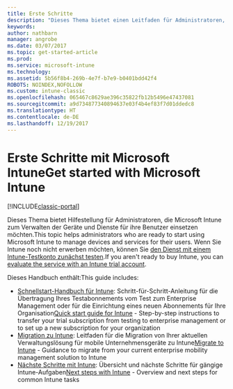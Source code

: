 ```yaml
---
title: Erste Schritte
description: "Dieses Thema bietet einen Leitfaden für Administratoren, um Microsoft Intune in der von ihnen verwalteten Produktionsumgebung des Unternehmens bereitzustellen."
keywords: 
author: nathbarn
manager: angrobe
ms.date: 03/07/2017
ms.topic: get-started-article
ms.prod: 
ms.service: microsoft-intune
ms.technology: 
ms.assetid: 5b56f8b4-269b-4e7f-b7e9-b0401bdd42f4
ROBOTS: NOINDEX,NOFOLLOW
ms.custom: intune-classic
ms.openlocfilehash: 065467c8629ae396c35822fb12b5496e47437081
ms.sourcegitcommit: a9d734877340894637e03f4b4ef83f7d01ddedc8
ms.translationtype: HT
ms.contentlocale: de-DE
ms.lasthandoff: 12/19/2017
---
```

# <a name="get-started-with-microsoft-intune"></a><span data-ttu-id="944e7-103">Erste Schritte mit Microsoft Intune</span><span class="sxs-lookup"><span data-stu-id="944e7-103">Get started with Microsoft Intune</span></span>

[!INCLUDE[classic-portal](../includes/classic-portal.md)]

<span data-ttu-id="944e7-104">Dieses Thema bietet Hilfestellung für Administratoren, die Microsoft Intune zum Verwalten der Geräte und Dienste für ihre Benutzer einsetzen möchten.</span><span class="sxs-lookup"><span data-stu-id="944e7-104">This topic helps administrators who are ready to start using Microsoft Intune to manage devices and services for their users.</span></span> <span data-ttu-id="944e7-105">Wenn Sie Intune noch nicht erwerben möchten, können Sie [den Dienst mit einem Intune-Testkonto zunächst testen](/intune-classic/understand-explore/mobile-device-management-trial-guide-microsoft-intune).</span><span class="sxs-lookup"><span data-stu-id="944e7-105">If you aren't ready to buy Intune, you can [evaluate the service with an Intune trial account](/intune-classic/understand-explore/mobile-device-management-trial-guide-microsoft-intune).</span></span>

<span data-ttu-id="944e7-106">Dieses Handbuch enthält:</span><span class="sxs-lookup"><span data-stu-id="944e7-106">This guide includes:</span></span>
- <span data-ttu-id="944e7-107">[Schnellstart-Handbuch für Intune](/intune/setup-steps): Schritt-für-Schritt-Anleitung für die Übertragung Ihres Testabonnements vom Test zum Enterprise Management oder für die Einrichtung eines neuen Abonnements für Ihre Organisation</span><span class="sxs-lookup"><span data-stu-id="944e7-107">[Quick start guide for Intune](/intune/setup-steps) - Step-by-step instructions to transfer your trial subscription from testing to enterprise management or to set up a new subscription for your organization</span></span>
- <span data-ttu-id="944e7-108">[Migration zu Intune](/intune/migration-guide): Leitfaden für die Migration von Ihrer aktuellen Verwaltungslösung für mobile Unternehmensgeräte zu Intune</span><span class="sxs-lookup"><span data-stu-id="944e7-108">[Migrate to Intune](/intune/migration-guide) - Guidance to migrate from your current enterprise mobility management solution to Intune</span></span>
- <span data-ttu-id="944e7-109">[Nächste Schritte mit Intune](prevent-company-data-leaks-from-Office-365-mobile-apps.md): Übersicht und nächste Schritte für gängige Intune-Aufgaben</span><span class="sxs-lookup"><span data-stu-id="944e7-109">[Next steps with Intune](prevent-company-data-leaks-from-Office-365-mobile-apps.md) - Overview and next steps for common Intune tasks</span></span>
